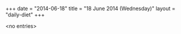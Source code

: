 +++
date = "2014-06-18"
title = "18 June 2014 (Wednesday)"
layout = "daily-diet"
+++

\<no entries\>